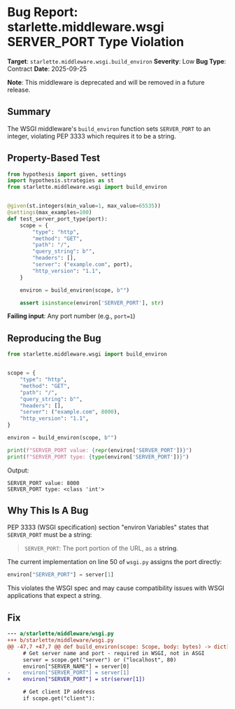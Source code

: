 # Bug Report: starlette.middleware.wsgi SERVER_PORT Type Violation

**Target**: `starlette.middleware.wsgi.build_environ`
**Severity**: Low
**Bug Type**: Contract
**Date**: 2025-09-25

**Note**: This middleware is deprecated and will be removed in a future release.

## Summary

The WSGI middleware's `build_environ` function sets `SERVER_PORT` to an integer, violating PEP 3333 which requires it to be a string.

## Property-Based Test

```python
from hypothesis import given, settings
import hypothesis.strategies as st
from starlette.middleware.wsgi import build_environ


@given(st.integers(min_value=1, max_value=65535))
@settings(max_examples=100)
def test_server_port_type(port):
    scope = {
        "type": "http",
        "method": "GET",
        "path": "/",
        "query_string": b"",
        "headers": [],
        "server": ("example.com", port),
        "http_version": "1.1",
    }

    environ = build_environ(scope, b"")

    assert isinstance(environ['SERVER_PORT'], str)
```

**Failing input**: Any port number (e.g., `port=1`)

## Reproducing the Bug

```python
from starlette.middleware.wsgi import build_environ


scope = {
    "type": "http",
    "method": "GET",
    "path": "/",
    "query_string": b"",
    "headers": [],
    "server": ("example.com", 8000),
    "http_version": "1.1",
}

environ = build_environ(scope, b"")

print(f"SERVER_PORT value: {repr(environ['SERVER_PORT'])}")
print(f"SERVER_PORT type: {type(environ['SERVER_PORT'])}")
```

Output:
```
SERVER_PORT value: 8000
SERVER_PORT type: <class 'int'>
```

## Why This Is A Bug

PEP 3333 (WSGI specification) section "environ Variables" states that `SERVER_PORT` must be a string:

> `SERVER_PORT`: The port portion of the URL, as a **string**.

The current implementation on line 50 of `wsgi.py` assigns the port directly:
```python
environ["SERVER_PORT"] = server[1]
```

This violates the WSGI spec and may cause compatibility issues with WSGI applications that expect a string.

## Fix

```diff
--- a/starlette/middleware/wsgi.py
+++ b/starlette/middleware/wsgi.py
@@ -47,7 +47,7 @@ def build_environ(scope: Scope, body: bytes) -> dict[str, Any]:
     # Get server name and port - required in WSGI, not in ASGI
     server = scope.get("server") or ("localhost", 80)
     environ["SERVER_NAME"] = server[0]
-    environ["SERVER_PORT"] = server[1]
+    environ["SERVER_PORT"] = str(server[1])

     # Get client IP address
     if scope.get("client"):
```